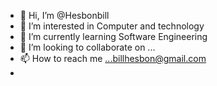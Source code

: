 - 👋 Hi, I’m @Hesbonbill
- 👀 I’m interested in Computer and technology
- 🌱 I’m currently learning Software Engineering
- 💞️ I’m looking to collaborate on ...
- 📫 How to reach me ...billhesbon@gmail.com
- 

<!---
Hesbonbill/Hesbonbill is a ✨ special ✨ repository because its `README.md` (this file) appears on your GitHub profile.
You can click the Preview link to take a look at your changes.
--->
